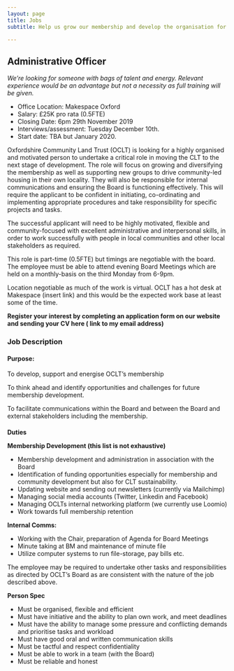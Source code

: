```yaml
---
layout: page
title: Jobs
subtitle: Help us grow our membership and develop the organisation for its next phase.

---
```

## Administrative Officer

_We’re looking for someone with bags of talent and energy. Relevant experience would be an advantage but not a necessity as full training will be given._

<div class="pullout-box">

<ul> <li>Office Location: Makespace Oxford</li>

<li>Salary: £25K pro rata (0.5FTE)</li>

<li>Closing Date: 6pm 29th November 2019</li>

<li>Interviews/assessment: Tuesday December 10th.</li>

<li>Start date: TBA but January 2020.</li>

</ul>

</div>

Oxfordshire Community Land Trust (OCLT) is looking for a highly organised and motivated person to undertake a critical role in moving the CLT to the next stage of development. The role will focus on growing and diversifying the membership as well as supporting new groups to drive community-led housing in their own locality. They will also be responsible for internal communications and ensuring the Board is functioning effectively. This will require the applicant to be confident in initiating, co-ordinating and implementing appropriate procedures and take responsibility for specific projects and tasks.

The successful applicant will need to be highly motivated, flexible and community-focused with excellent administrative and interpersonal skills, in order to work successfully with people in local communities and other local stakeholders as required.

This role is part-time (0.5FTE) but timings are negotiable with the board. The employee must be able to attend evening Board Meetings which are held on a monthly-basis on the third Monday from 6-9pm.

Location negotiable as much of the work is virtual. OCLT has a hot desk at Makespace (insert link) and this would be the expected work base at least some of the time.

**Register your interest by completing an application form on our website and sending your CV here ( link to my email address)**

### **Job Description**

#### **Purpose:**

To develop, support and energise OCLT’s membership

To think ahead and identify opportunities and challenges for future membership development.

To facilitate communications within the Board and between the Board and external stakeholders including the membership.

#### 

**Duties**

**Membership Development (this list is not exhaustive)**

* Membership development and administration in association with the Board
* Identification of funding opportunities especially for membership and community development but also for CLT sustainability.
* Updating website and sending out newsletters (currently via Mailchimp)
* Managing social media accounts (Twitter, Linkedin and Facebook)
* Managing OCLTs internal networking platform (we currently use Loomio)
* Work towards full membership retention

**Internal Comms:**

* Working with the Chair, preparation of Agenda for Board Meetings
* Minute taking at BM and maintenance of minute file
* Utilize computer systems to run file-storage, pay bills etc.

The employee may be required to undertake other tasks and responsibilities as directed by OCLT’s Board as are consistent with the nature of the job described above.

**Person Spec**

* Must be organised, flexible and efficient
* Must have initiative and the ability to plan own work, and meet deadlines
* Must have the ability to manage some pressure and conflicting demands and prioritise tasks and workload
* Must have good oral and written communication skills
* Must be tactful and respect confidentiality
* Must be able to work in a team (with the Board)
* Must be reliable and honest